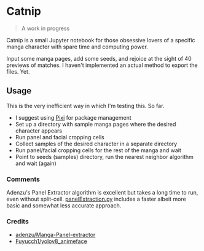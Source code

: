 # Catnip

> A work in progress

Catnip is a small Jupyter notebook for those obsessive lovers of a specific manga character with spare time and computing power.

Input some manga pages, add some seeds, and rejoice at the sight of 40 previews of matches. I haven't implemented an actual method to export the files. Yet.

## Usage
This is the very inefficient way in which I'm testing this. So far.

- I suggest using [Pixi](https://pixi.sh/latest/) for package management
- Set up a directory with sample manga pages where the desired character appears
- Run panel and facial cropping cells
- Collect samples of the desired character in a separate directory
- Run panel/facial cropping cells for the rest of the manga and wait
- Point to seeds (samples) directory, run the nearest neighbor algorithm and wait (again)

### Comments
Adenzu's Panel Extractor algorithm is excellent but takes a long time to run, even without split-cell. [panelExtraction.py](src/panelExtraction.py) includes a faster albeit more basic and somewhat less accurate approach.

### Credits
- [adenzu/Manga-Panel-extractor](https://github.com/adenzu/Manga-Panel-Extractor)
- [Fuyucch1/yolov8_animeface](https://github.com/Fuyucch1/yolov8_animeface/tree/main?tab=readme-ov-file)
